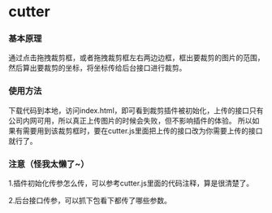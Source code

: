 # cutter

### 基本原理
通过点击拖拽裁剪框，或者拖拽裁剪框左右两边边框，框出要裁剪的图片的范围，然后算出要裁剪的坐标，将坐标传给后台接口进行裁剪。

### 使用方法
下载代码到本地，访问index.html，即可看到裁剪插件被初始化，上传的接口只有公司内网可用，所以真正上传图片的时候会失败，但不影响插件的体验。
所以如果有需要用到该裁剪框时，要在cutter.js里面把上传的接口改为你需要上传的接口就行了。

### 注意（怪我太懒了~）
1.插件初始化传参怎么传，可以参考cutter.js里面的代码注释，算是很清楚了。

2.后台接口传参，可以抓下包看下都传了哪些参数。

